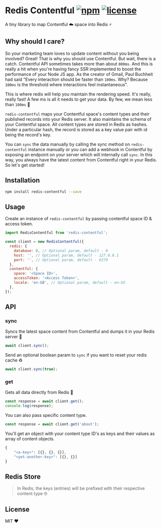 # Redis Contentful [![npm](https://img.shields.io/npm/v/redis-contentful.svg)](https://www.npmjs.com/package/redis-contentful) [![license](https://img.shields.io/github/license/shreyas-a/redis-contentful.svg)](https://github.com/shreyas-a/redis-contentful/blob/master/LICENSE)

A tiny library to map Contentful ☁️ space into Redis ⚡️

## Why should I care?

So your marketing team loves to update content without you being involved? Great! That is why you should use Contentful. But wait, there is a catch. Contentful API sometimes takes more than about `800ms`. And this is really a hit when you're having fancy SSR implemented to boost the performance of your Node JS app. As the creator of Gmail, Paul Buchheit had said "Every interaction should be faster than `100ms`. Why? Because `100ms` is the threshold where interactions feel instantaneous".

This is where redis will help you maintain the rendering speed. It's really, really fast! A few ms is all it needs to get your data. By few, we mean less than `100ms` 🚀

`redis-contentful` maps your Contentful space's content types and their published records into your Redis server. It also maintains the schema of your Contentful space. All content types are stored in Redis as hashes. Under a particular hash, the record is stored as a key value pair with id being the record's key.

You can `sync` the data manually by calling the sync method on `redis-contentful` instance manually or you can add a webhook in Contentful by exposing an endpoint on your server which will internally call `sync`. In this way, you always have the latest content from Contentful right in your Redis.
So let's get started!

## Installation

```sh
npm install redis-contentful --save
```

## Usage

Create an instance of `redis-contentful` by passing contentful space ID & access token.

```js
import RedisContentful from 'redis-contentful';

const client = new RedisContentful({
  redis: {
    database: 0, // Optional param, default - 0
    host: '', // Optional param, default - 127.0.0.1
    port: '', // Optional param, default - 6379
  },
  contentful: {
    space: '<Space ID>',
    accessToken: '<Access Token>',
    locale: 'en-GB', // Optional param, default - en-US
  },
});
```

## API

### sync

Syncs the latest space content from Contentful and dumps it in your Redis server 🎉

```js
await client.sync();
```

Send an optional boolean param to `sync` if you want to reset your redis cache ♻️

```js
await client.sync(true);
```

### get

Gets all data directly from Redis 🚀

```js
const response = await client.get();
console.log(response);
```

You can also pass specific content type.

```js
const response = await client.get('about');
```

You'll get an object with your content type ID's as keys and their values as array of content objects.

```js
{
    "<a-key>": [{}, {}, {}],
    "<yet-another-key>": [{}, {}]
}
```

## Redis Store

> In Redis, the keys (entries) will be prefixed with their respective content type 🤓

## License

MIT ❤
